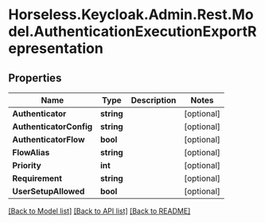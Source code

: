 # Horseless.Keycloak.Admin.Rest.Model.AuthenticationExecutionExportRepresentation

## Properties

Name | Type | Description | Notes
------------ | ------------- | ------------- | -------------
**Authenticator** | **string** |  | [optional] 
**AuthenticatorConfig** | **string** |  | [optional] 
**AuthenticatorFlow** | **bool** |  | [optional] 
**FlowAlias** | **string** |  | [optional] 
**Priority** | **int** |  | [optional] 
**Requirement** | **string** |  | [optional] 
**UserSetupAllowed** | **bool** |  | [optional] 

[[Back to Model list]](../README.md#documentation-for-models) [[Back to API list]](../README.md#documentation-for-api-endpoints) [[Back to README]](../README.md)

